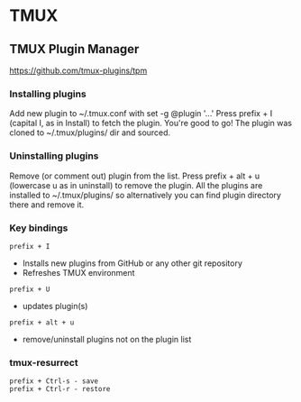 # TMUX


## TMUX Plugin Manager
https://github.com/tmux-plugins/tpm

### Installing plugins

Add new plugin to ~/.tmux.conf with set -g @plugin '...'
Press prefix + I (capital I, as in Install) to fetch the plugin.
You're good to go! The plugin was cloned to ~/.tmux/plugins/ dir and sourced.

### Uninstalling plugins

Remove (or comment out) plugin from the list.
Press prefix + alt + u (lowercase u as in uninstall) to remove the plugin.
All the plugins are installed to ~/.tmux/plugins/ so alternatively you can find plugin directory there and remove it.

### Key bindings

```
prefix + I
```

- Installs new plugins from GitHub or any other git repository
- Refreshes TMUX environment

```
prefix + U
```

- updates plugin(s)

```
prefix + alt + u
```

- remove/uninstall plugins not on the plugin list


### tmux-resurrect
```
prefix + Ctrl-s - save
prefix + Ctrl-r - restore
```

